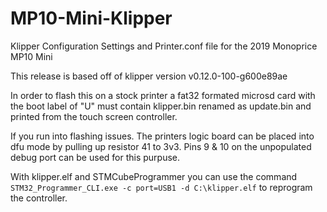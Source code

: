 # MP10-Mini-Klipper
Klipper Configuration Settings and Printer.conf file for the 2019 Monoprice MP10 Mini

This release is based off of klipper version v0.12.0-100-g600e89ae

In order to flash this on a stock printer a fat32 formated microsd card with the boot label of "U" must contain klipper.bin renamed as update.bin and printed from the touch screen controller.

If you run into flashing issues. The printers logic board can be placed into dfu mode by pulling up resistor 41 to 3v3. Pins 9 & 10 on the unpopulated debug port can be used for this purpuse.

With klipper.elf and STMCubeProgrammer you can use the command `STM32_Programmer_CLI.exe -c port=USB1 -d C:\klipper.elf` to reprogram the controller.
